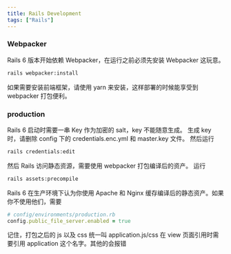 ```yaml
---
title: Rails Development
tags: ["Rails"]
---
```


### Webpacker

Rails 6 版本开始依赖 Webpacker，在运行之前必须先安装 Webpacker 这玩意。

```sh
rails webpacker:install
```

如果需要安装前端框架，请使用 yarn 来安装，这样部署的时候能享受到 webpacker 打包便利。

### production

Rails 6 启动时需要一串 Key 作为加密的 salt，key 不能随意生成。
生成 key 时，请删除 config 下的 credentials.enc.yml 和 master.key 文件。
然后运行

```sh
rails credentials:edit
```

然后 Rails 访问静态资源，需要使用 webpacker 打包编译后的资产。
运行

```sh
rails assets:precompile
```

Rails 6 在生产环境下认为你使用 Apache 和 Nginx 缓存编译后的静态资产。如果你不使用他们，需要

```ruby
# config/environments/production.rb
config.public_file_server.enabled = true
```

记住，打包之后的 js 以及 css 统一叫 application.js/css 在 view 页面引用时需要引用 application 这个名字。其他的会报错
